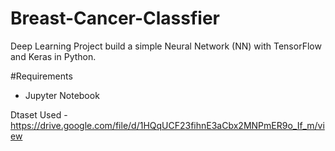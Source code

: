 # Breast-Cancer-Classfier
Deep Learning Project build a simple Neural Network (NN) with TensorFlow and Keras in Python.

#Requirements
- Jupyter Notebook

Dtaset Used - https://drive.google.com/file/d/1HQqUCF23fihnE3aCbx2MNPmER9o_If_m/view

